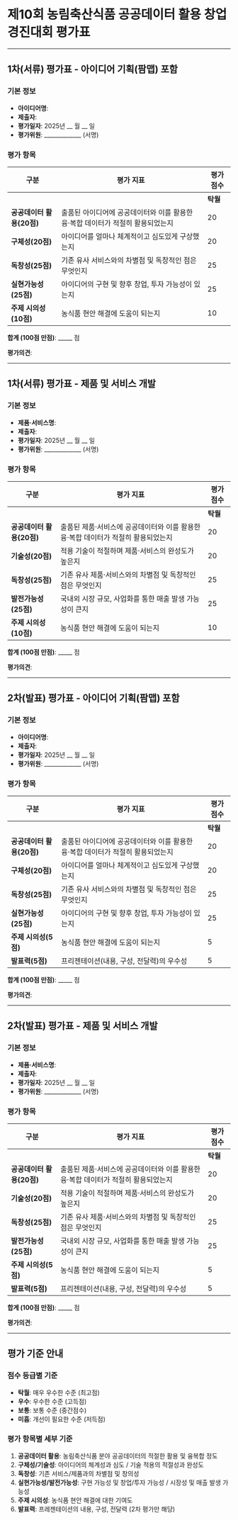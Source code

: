 # 제10회 농림축산식품 공공데이터 활용 창업경진대회 평가표

---

## 1차(서류) 평가표 - 아이디어 기획(팜맵) 포함

### 기본 정보
- **아이디어명**: 
- **제출자**: 
- **평가일자**: 2025년 __ 월 __ 일
- **평가위원**: _____________ (서명)

### 평가 항목

| 구분 | 평가 지표 | 평가 점수 |
|-----|-----------|----------|
| | | **탁월** | **우수** | **보통** | **미흡** |
| **공공데이터 활용(20점)** | 출품된 아이디어에 공공데이터와 이를 활용한 융‧복합 데이터가 적절히 활용되었는지 | 20 | 18 | 16 | 14 | 12 | 10 | 8 | 6 |
| **구체성(20점)** | 아이디어를 얼마나 체계적이고 심도있게 구상했는지 | 20 | 18 | 16 | 14 | 12 | 10 | 8 | 6 |
| **독창성(25점)** | 기존 유사 서비스와의 차별점 및 독창적인 점은 무엇인지 | 25 | 22.5 | 20 | 17.5 | 15 | 12.5 | 10 | 7.5 |
| **실현가능성(25점)** | 아이디어의 구현 및 향후 창업, 투자 가능성이 있는지 | 25 | 22.5 | 20 | 17.5 | 15 | 12.5 | 10 | 7.5 |
| **주제 시의성(10점)** | 농식품 현안 해결에 도움이 되는지 | 10 | 9 | 8 | 7 | 6 | 5 | 4 | 3 |

**합계 (100점 만점)**: _____ 점

**평가의견**:


---

## 1차(서류) 평가표 - 제품 및 서비스 개발

### 기본 정보
- **제품‧서비스명**: 
- **제출자**: 
- **평가일자**: 2025년 __ 월 __ 일
- **평가위원**: _____________ (서명)

### 평가 항목

| 구분 | 평가 지표 | 평가 점수 |
|-----|-----------|----------|
| | | **탁월** | **우수** | **보통** | **미흡** |
| **공공데이터 활용(20점)** | 출품된 제품‧서비스에 공공데이터와 이를 활용한 융‧복합 데이터가 적절히 활용되었는지 | 20 | 18 | 16 | 14 | 12 | 10 | 8 | 6 |
| **기술성(20점)** | 적용 기술이 적절하며 제품‧서비스의 완성도가 높은지 | 20 | 18 | 16 | 14 | 12 | 10 | 8 | 6 |
| **독창성(25점)** | 기존 유사 제품‧서비스와의 차별점 및 독창적인 점은 무엇인지 | 25 | 22.5 | 20 | 17.5 | 15 | 12.5 | 10 | 7.5 |
| **발전가능성(25점)** | 국내외 시장 규모, 사업화를 통한 매출 발생 가능성이 큰지 | 25 | 22.5 | 20 | 17.5 | 15 | 12.5 | 10 | 7.5 |
| **주제 시의성(10점)** | 농식품 현안 해결에 도움이 되는지 | 10 | 9 | 8 | 7 | 6 | 5 | 4 | 3 |

**합계 (100점 만점)**: _____ 점

**평가의견**:


---

## 2차(발표) 평가표 - 아이디어 기획(팜맵) 포함

### 기본 정보
- **아이디어명**: 
- **제출자**: 
- **평가일자**: 2025년 __ 월 __ 일
- **평가위원**: _____________ (서명)

### 평가 항목

| 구분 | 평가 지표 | 평가 점수 |
|-----|-----------|----------|
| | | **탁월** | **우수** | **보통** | **미흡** |
| **공공데이터 활용(20점)** | 출품된 아이디어에 공공데이터와 이를 활용한 융‧복합 데이터가 적절히 활용되었는지 | 20 | 18 | 16 | 14 | 12 | 10 | 8 | 6 |
| **구체성(20점)** | 아이디어를 얼마나 체계적이고 심도있게 구상했는지 | 20 | 18 | 16 | 14 | 12 | 10 | 8 | 6 |
| **독창성(25점)** | 기존 유사 서비스와의 차별점 및 독창적인 점은 무엇인지 | 25 | 22.5 | 20 | 17.5 | 15 | 12.5 | 10 | 7.5 |
| **실현가능성(25점)** | 아이디어의 구현 및 향후 창업, 투자 가능성이 있는지 | 25 | 22.5 | 20 | 17.5 | 15 | 12.5 | 10 | 7.5 |
| **주제 시의성(5점)** | 농식품 현안 해결에 도움이 되는지 | 5 | 4.5 | 4 | 3.5 | 3 | 2.5 | 2 | 1.5 |
| **발표력(5점)** | 프리젠테이션(내용, 구성, 전달력)의 우수성 | 5 | 4.5 | 4 | 3.5 | 3 | 2.5 | 2 | 1.5 |

**합계 (100점 만점)**: _____ 점

**평가의견**:


---

## 2차(발표) 평가표 - 제품 및 서비스 개발

### 기본 정보
- **제품‧서비스명**: 
- **제출자**: 
- **평가일자**: 2025년 __ 월 __ 일
- **평가위원**: _____________ (서명)

### 평가 항목

| 구분 | 평가 지표 | 평가 점수 |
|-----|-----------|----------|
| | | **탁월** | **우수** | **보통** | **미흡** |
| **공공데이터 활용(20점)** | 출품된 제품‧서비스에 공공데이터와 이를 활용한 융‧복합 데이터가 적절히 활용되었는지 | 20 | 18 | 16 | 14 | 12 | 10 | 8 | 6 |
| **기술성(20점)** | 적용 기술이 적절하며 제품‧서비스의 완성도가 높은지 | 20 | 18 | 16 | 14 | 12 | 10 | 8 | 6 |
| **독창성(25점)** | 기존 유사 제품‧서비스와의 차별점 및 독창적인 점은 무엇인지 | 25 | 22.5 | 20 | 17.5 | 15 | 12.5 | 10 | 7.5 |
| **발전가능성(25점)** | 국내외 시장 규모, 사업화를 통한 매출 발생 가능성이 큰지 | 25 | 22.5 | 20 | 17.5 | 15 | 12.5 | 10 | 7.5 |
| **주제 시의성(5점)** | 농식품 현안 해결에 도움이 되는지 | 5 | 4.5 | 4 | 3.5 | 3 | 2.5 | 2 | 1.5 |
| **발표력(5점)** | 프리젠테이션(내용, 구성, 전달력)의 우수성 | 5 | 4.5 | 4 | 3.5 | 3 | 2.5 | 2 | 1.5 |

**합계 (100점 만점)**: _____ 점

**평가의견**:


---

## 평가 기준 안내

### 점수 등급별 기준
- **탁월**: 매우 우수한 수준 (최고점)
- **우수**: 우수한 수준 (고득점)
- **보통**: 보통 수준 (중간점수)
- **미흡**: 개선이 필요한 수준 (저득점)

### 평가 항목별 세부 기준
1. **공공데이터 활용**: 농림축산식품 분야 공공데이터의 적절한 활용 및 융복합 정도
2. **구체성/기술성**: 아이디어의 체계성과 심도 / 기술 적용의 적절성과 완성도
3. **독창성**: 기존 서비스/제품과의 차별점 및 창의성
4. **실현가능성/발전가능성**: 구현 가능성 및 창업/투자 가능성 / 시장성 및 매출 발생 가능성
5. **주제 시의성**: 농식품 현안 해결에 대한 기여도
6. **발표력**: 프레젠테이션의 내용, 구성, 전달력 (2차 평가만 해당)